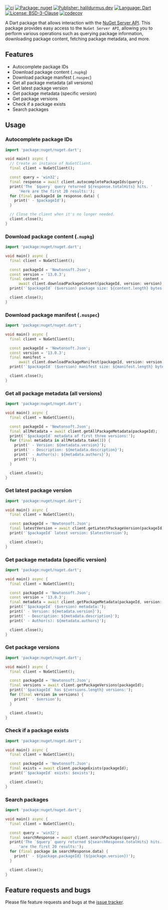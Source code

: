 [![ci][ci_badge]][ci_link]
[![Package: nuget][package_badge]][package_link]
[![Publisher: halildurmus.dev][publisher_badge]][publisher_link]
[![Language: Dart][language_badge]][language_link]
[![License: BSD-3-Clause][license_badge]][license_link]
[![codecov][codecov_badge_link]][codecov_link]

A Dart package that allows interaction with the
[NuGet Server API][nuget_server_api_link]. This package provides easy access to
the `NuGet Server API`, allowing you to perform various operations such as
querying package information, downloading package content, fetching package
metadata, and more.

## Features

- Autocomplete package IDs
- Download package content (`.nupkg`)
- Download package manifest (`.nuspec`)
- Get all package metadata (all versions)
- Get latest package version
- Get package metadata (specific version)
- Get package versions
- Check if a package exists
- Search packages

## Usage

### Autocomplete package IDs

```dart
import 'package:nuget/nuget.dart';

void main() async {
  // Create an instance of NuGetClient.
  final client = NuGetClient();

  const query = 'win32';
  final response = await client.autocompletePackageIds(query);
  print('The `$query` query returned ${response.totalHits} hits. '
      'Here are the first 20 results:');
  for (final packageId in response.data) {
    print(' - $packageId');
  }

  // Close the client when it's no longer needed.
  client.close();
}
```

### Download package content (`.nupkg`)

```dart
import 'package:nuget/nuget.dart';

void main() async {
  final client = NuGetClient();

  const packageId = 'Newtonsoft.Json';
  const version = '13.0.3';
  final content =
      await client.downloadPackageContent(packageId, version: version);
  print('`$packageId` ($version) package size: ${content.length} bytes');

  client.close();
}
```

### Download package manifest (`.nuspec`)

```dart
import 'package:nuget/nuget.dart';

void main() async {
  final client = NuGetClient();

  const packageId = 'Newtonsoft.Json';
  const version = '13.0.3';
  final manifest =
      await client.downloadPackageManifest(packageId, version: version);
  print('`$packageId` ($version) manifest size: ${manifest.length} bytes');

  client.close();
}
```

### Get all package metadata (all versions)

```dart
import 'package:nuget/nuget.dart';

void main() async {
  final client = NuGetClient();

  const packageId = 'Newtonsoft.Json';
  final allMetadata = await client.getAllPackageMetadata(packageId);
  print('`$packageId` metadata of first three versions:');
  for (final metadata in allMetadata.take(3)) {
    print(' - Version: ${metadata.version}');
    print(' - Description: ${metadata.description}');
    print(' - Author(s): ${metadata.authors}');
    print('');
  }

  client.close();
}
```

### Get latest package version

```dart
import 'package:nuget/nuget.dart';

void main() async {
  final client = NuGetClient();

  const packageId = 'Newtonsoft.Json';
  final latestVersion = await client.getLatestPackageVersion(packageId);
  print('`$packageId` latest version: $latestVersion');

  client.close();
}
```

### Get package metadata (specific version)

```dart
import 'package:nuget/nuget.dart';

void main() async {
  final client = NuGetClient();

  const packageId = 'Newtonsoft.Json';
  const version = '13.0.3';
  final metadata = await client.getPackageMetadata(packageId, version: version);
  print('`$packageId` ($version) metadata:');
  print(' - Version: ${metadata.version}');
  print(' - Description: ${metadata.description}');
  print(' - Author(s): ${metadata.authors}');

  client.close();
}
```

### Get package versions

```dart
import 'package:nuget/nuget.dart';

void main() async {
  final client = NuGetClient();

  const packageId = 'Newtonsoft.Json';
  final versions = await client.getPackageVersions(packageId);
  print('`$packageId` has ${versions.length} versions:');
  for (final version in versions) {
    print(' - $version');
  }

  client.close();
}
```

### Check if a package exists

```dart
import 'package:nuget/nuget.dart';

void main() async {
  final client = NuGetClient();

  const packageId = 'Newtonsoft.Json';
  final exists = await client.packageExists(packageId);
  print('`$packageId` exists: $exists');

  client.close();
}
```

### Search packages

```dart
import 'package:nuget/nuget.dart';

void main() async {
  final client = NuGetClient();

  const query = 'win32';
  final searchResponse = await client.searchPackages(query);
  print('The `$query` query returned ${searchResponse.totalHits} hits. Here '
      'are the first 20 results:');
  for (final package in searchResponse.data) {
    print(' - ${package.packageId} (${package.version})');
  }

  client.close();
}
```

## Feature requests and bugs

Please file feature requests and bugs at the
[issue tracker][issue_tracker_link].

[ci_badge]: https://github.com/halildurmus/nuget/actions/workflows/dart.yml/badge.svg
[ci_link]: https://github.com/halildurmus/nuget/actions/workflows/dart.yml
[codecov_badge_link]: https://codecov.io/gh/halildurmus/nuget/branch/main/graph/badge.svg?token=42CZB2LDML
[codecov_link]: https://codecov.io/gh/halildurmus/nuget
[issue_tracker_link]: https://github.com/halildurmus/nuget/issues
[language_badge]: https://img.shields.io/badge/language-Dart-blue.svg
[language_link]: https://dart.dev
[license_badge]: https://img.shields.io/github/license/halildurmus/nuget?color=blue
[license_link]: https://opensource.org/licenses/BSD-3-Clause
[nuget_server_api_link]: https://learn.microsoft.com/nuget/api/overview
[package_badge]: https://img.shields.io/pub/v/nuget.svg
[package_link]: https://pub.dev/packages/nuget
[publisher_badge]: https://img.shields.io/pub/publisher/nuget.svg
[publisher_link]: https://pub.dev/publishers/halildurmus.dev
